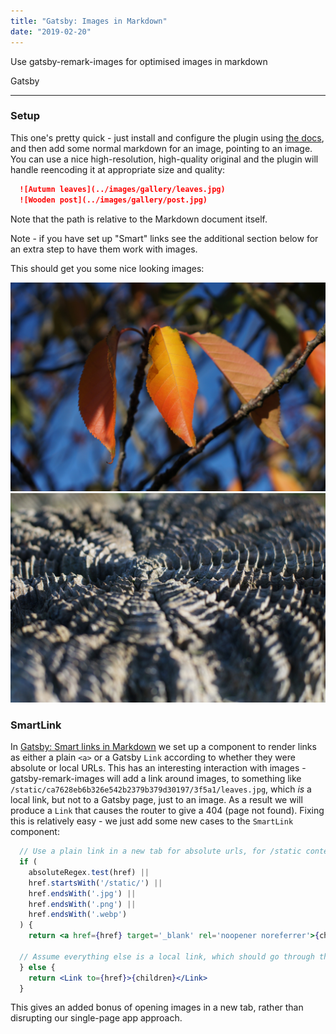 ```yaml
---
title: "Gatsby: Images in Markdown"
date: "2019-02-20"
---
```


Use gatsby-remark-images for optimised images in markdown<!--end-->

<label color='violet' as='a' href='https://www.gatsbyjs.org/'>Gatsby</label>

---

### Setup

This one's pretty quick - just install and configure the plugin using [the docs](https://www.gatsbyjs.org/packages/gatsby-remark-images/), and then add some normal markdown for an image, pointing to an image. You can use a nice high-resolution, high-quality original and the plugin will handle reencoding it at appropriate size and quality:

```markdown
  ![Autumn leaves](../images/gallery/leaves.jpg)
  ![Wooden post](../images/gallery/post.jpg)
```

Note that the path is relative to the Markdown document itself.

<message negative=true>Note - if you have set up "Smart" links see the additional section below for an extra step to have them work with images.</message>

This should get you some nice looking images:

![Autumn leaves](../images/gallery/leaves.jpg)
![Wooden post](../images/gallery/post.jpg)


### SmartLink

In [Gatsby: Smart links in Markdown](./gatsby-smart-links) we set up a component to render links as either a plain `<a>` or a Gatsby `Link` according to whether they were absolute or local URLs. This has an interesting interaction with images - gatsby-remark-images will add a link around images, to something like `/static/ca7628eb6b326e542b2379b379d30197/3f5a1/leaves.jpg`, which _is_ a local link, but not to a Gatsby page, just to an image. As a result we will produce a `Link` that causes the router to give a 404 (page not found). Fixing this is relatively easy - we just add some new cases to the `SmartLink` component:

```jsx
  // Use a plain link in a new tab for absolute urls, for /static content, and for images
  if (
    absoluteRegex.test(href) ||
    href.startsWith('/static/') ||
    href.endsWith('.jpg') ||
    href.endsWith('.png') ||
    href.endsWith('.webp')
  ) {
    return <a href={href} target='_blank' rel='noopener noreferrer'>{children}</a>

  // Assume everything else is a local link, which should go through the router
  } else {
    return <Link to={href}>{children}</Link>
  } 
```

This gives an added bonus of opening images in a new tab, rather than disrupting our single-page app approach.
